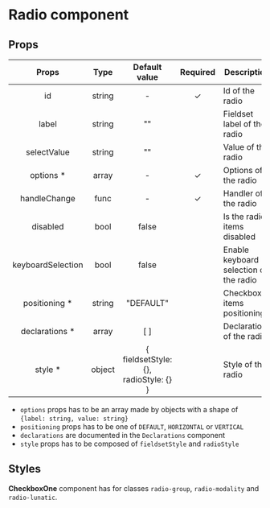 # Radio component

## Props

|       Props       |  Type  |             Default value             | Required | Description                            |
| :---------------: | :----: | :-----------------------------------: | :------: | -------------------------------------- |
|        id         | string |                   -                   |    ✓     | Id of the radio                        |
|       label       | string |                  ""                   |          | Fieldset label of the radio            |
|    selectValue    | string |                  ""                   |          | Value of the radio                     |
|    options \*     | array  |                   -                   |    ✓     | Options of the radio                   |
|   handleChange    |  func  |                   -                   |    ✓     | Handler of the radio                   |
|     disabled      |  bool  |                 false                 |          | Is the radio items disabled            |
| keyboardSelection |  bool  |                 false                 |          | Enable keyboard selection of the radio |
|  positioning \*   | string |               "DEFAULT"               |          | Checkbox items positioning             |
|  declarations \*  | array  |                  [ ]                  |          | Declarations of the radio              |
|     style \*      | object | { fieldsetStyle: {}, radioStyle: {} } |          | Style of the radio                     |

- `options` props has to be an array made by objects with a shape of `{label: string, value: string}`
- `positioning` props has to be one of `DEFAULT`, `HORIZONTAL` or `VERTICAL`
- `declarations` are documented in the `Declarations` component
- `style` props has to be composed of `fieldsetStyle` and `radioStyle`

## Styles

**CheckboxOne** component has for classes `radio-group`, `radio-modality` and `radio-lunatic`.
